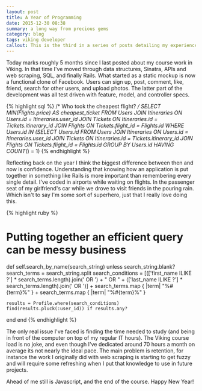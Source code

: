 ```yaml
---
layout: post
title: A Year of Programming
date: 2015-12-30 08:38
summary: a long way from precious gems
category: blog
tags: viking developer
callout: This is the third in a series of posts detailing my experience in the [Viking Code School](/blog/2015/06/02/puts(hello-world!)/)
---
```


Today marks roughly 5 months since I last posted about my course work in Viking.  In that time I've moved through data structures, Sinatra, APIs and web scraping, SQL, and finally Rails.  What started as a static mockup is now a functional clone of Facebook.  Users can sign up, post, comment, like, friend, search for other users, and upload photos.  The latter part of the development was all test driven with feature, model, and controller specs.

{% highlight sql %}
/* Who took the cheapest flight? */
SELECT MIN(Flights.price) AS cheapest_ticket
FROM Users JOIN Itineraries ON Users.id = Itineraries.user_id
           JOIN Tickets ON Itineraries.id = Tickets.itinerary_id
           JOIN Flights ON Tickets.flight_id = Flights.id
WHERE Users.id IN 
(SELECT Users.id
   FROM Users JOIN Itineraries ON Users.id = Itineraries.user_id
              JOIN Tickets ON Itineraries.id = Tickets.itinerary_id
              JOIN Flights ON Tickets.flight_id = Flights.id
   GROUP BY Users.id
   HAVING COUNT(*) = 1)
{% endhighlight %}

Reflecting back on the year I think the biggest difference between then and now is confidence.  Understanding that knowing how an application is put together in something like Rails is more important than remembering every single detail.  I've coded in airports while waiting on flights. In the passenger seat of my girlfriend's car while we drove to visit friends in the pouring rain.  Which isn't to say I'm some sort of superhero, just that I really love doing this.

{% highlight ruby %}
# Putting together an efficient query can be messy business
def self.search_by_name(search_string)
  unless search_string.blank?
    search_terms = search_string.split
    search_conditions = [(['first_name ILIKE ?'] * 
                        search_terms.length).join(' OR ') + " OR " +
                        (['last_name ILIKE ?'] * 
                        search_terms.length).join(' OR ')] + 
                        search_terms.map { |term| "%#{term}%" } +
                        search_terms.map { |term| "%#{term}%" }

    results = Profile.where(search_conditions)
    find(results.pluck(:user_id)) if results.any?
  end
end
{% endhighlight %}

The only real issue I've faced is finding the time needed to study (and being in front of the computer on top of my regular IT hours).  The Viking course load is no joke, and even though I've dedicated around 70 hours a month on average its not nearly the ideal pace.  The main problem is retention, for instance the work I originally did with web scraping is starting to get fuzzy and will require some refreshing when I put that knowledge to use in future projects.

Ahead of me still is Javascript, and the end of the course.  Happy New Year!